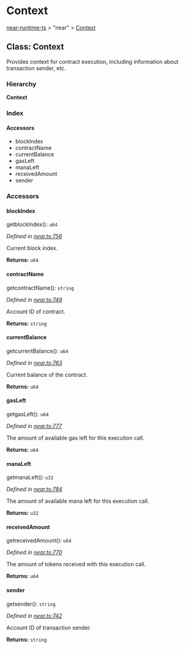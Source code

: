 # Context

[near-runtime-ts](../) &gt; "near" &gt; [Context](context.md)

## Class: Context

Provides context for contract execution, including information about transaction sender, etc.

### Hierarchy

**Context**

### Index

#### Accessors

* blockIndex
* contractName
* currentBalance
* gasLeft
* manaLeft
* receivedAmount
* sender

### Accessors

#### blockIndex     <a id="blockindex"></a>

getblockIndex\(\): `u64`

_Defined in_ [_near.ts:756_](https://github.com/nearprotocol/near-runtime-ts/blob/30d6281/near.ts#L756)

Current block index.

**Returns:** `u64`

#### contractName     <a id="contractname"></a>

getcontractName\(\): `string`

_Defined in_ [_near.ts:749_](https://github.com/nearprotocol/near-runtime-ts/blob/30d6281/near.ts#L749)

Account ID of contract.

**Returns:** `string`

#### currentBalance     <a id="currentbalance"></a>

getcurrentBalance\(\): `u64`

_Defined in_ [_near.ts:763_](https://github.com/nearprotocol/near-runtime-ts/blob/30d6281/near.ts#L763)

Current balance of the contract.

**Returns:** `u64`

#### gasLeft     <a id="gasleft"></a>

getgasLeft\(\): `u64`

_Defined in_ [_near.ts:777_](https://github.com/nearprotocol/near-runtime-ts/blob/30d6281/near.ts#L777)

The amount of available gas left for this execution call.

**Returns:** `u64`

#### manaLeft     <a id="manaleft"></a>

getmanaLeft\(\): `u32`

_Defined in_ [_near.ts:784_](https://github.com/nearprotocol/near-runtime-ts/blob/30d6281/near.ts#L784)

The amount of available mana left for this execution call.

**Returns:** `u32`

#### receivedAmount     <a id="receivedamount"></a>

getreceivedAmount\(\): `u64`

_Defined in_ [_near.ts:770_](https://github.com/nearprotocol/near-runtime-ts/blob/30d6281/near.ts#L770)

The amount of tokens received with this execution call.

**Returns:** `u64`

#### sender     <a id="sender"></a>

getsender\(\): `string`

_Defined in_ [_near.ts:742_](https://github.com/nearprotocol/near-runtime-ts/blob/30d6281/near.ts#L742)

Account ID of transaction sender.

**Returns:** `string`

